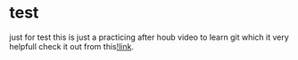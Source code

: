 # test
just for test
this is just a practicing after houb video to learn git which it very helpfull 
check it out from this[!link](https://www.youtube.com/watch?v=WVFXBMASu7I&index=20&list=WL&t=1067s). 
